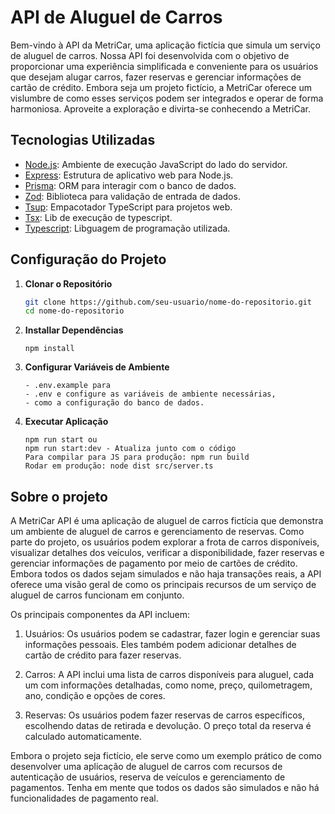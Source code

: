 # API de Aluguel de Carros

Bem-vindo à API da MetriCar, uma aplicação fictícia que simula um serviço de aluguel de carros. Nossa API foi desenvolvida com o objetivo de proporcionar uma experiência simplificada e conveniente para os usuários que desejam alugar carros, fazer reservas e gerenciar informações de cartão de crédito. Embora seja um projeto fictício, a MetriCar oferece um vislumbre de como esses serviços podem ser integrados e operar de forma harmoniosa. Aproveite a exploração e divirta-se conhecendo a MetriCar.

## Tecnologias Utilizadas

- [Node.js](https://nodejs.org/): Ambiente de execução JavaScript do lado do servidor.
- [Express](https://expressjs.com/): Estrutura de aplicativo web para Node.js.
- [Prisma](https://prisma.io/): ORM para interagir com o banco de dados.
- [Zod](https://github.com/colinhacks/zod): Biblioteca para validação de entrada de dados.
- [Tsup](https://github.com/TehShrike/tsup): Empacotador TypeScript para projetos web.
- [Tsx](https://github.com/esbuild-kit/tsx): Lib de execução de typescript.
- [Typescript](https://www.typescriptlang.org/): Libguagem de programação utilizada.

## Configuração do Projeto

1. **Clonar o Repositório**
   ```bash
   git clone https://github.com/seu-usuario/nome-do-repositorio.git
   cd nome-do-repositorio

2. **Installar Dependências**
    ```npm install
    npm install

3. **Configurar Variáveis de Ambiente**
   ```enomeie o arquivo 
   - .env.example para
   - .env e configure as variáveis de ambiente necessárias,
   - como a configuração do banco de dados.

4. **Executar Aplicação**
   ```Como rodar a Aplicação
   npm run start ou
   npm run start:dev - Atualiza junto com o código
   Para compilar para JS para produção: npm run build
   Rodar em produção: node dist src/server.ts
   
## Sobre o projeto

   A MetriCar API é uma aplicação de aluguel de carros fictícia que demonstra um ambiente de aluguel de
   carros e gerenciamento de reservas.
   Como parte do projeto, os usuários podem explorar a frota de carros disponíveis, visualizar detalhes dos 
   veículos, verificar a disponibilidade, fazer reservas e gerenciar informações de pagamento por meio de cartões
   de crédito. Embora todos os dados sejam simulados e não haja transações reais, a API oferece uma visão geral de
   como os principais recursos de um serviço de aluguel de carros funcionam em conjunto.

   Os principais componentes da API incluem:

   1. Usuários: Os usuários podem se cadastrar, fazer login e gerenciar suas informações pessoais.
   Eles também podem adicionar detalhes de cartão de crédito para fazer reservas.

   2. Carros: A API inclui uma lista de carros disponíveis para aluguel,
   cada um com informações detalhadas, como nome, preço, quilometragem,
   ano, condição e opções de cores.

   3. Reservas: Os usuários podem fazer reservas de carros específicos,
   escolhendo datas de retirada e devolução. O preço total da reserva é
   calculado automaticamente.

   Embora o projeto seja fictício, ele serve como um exemplo prático de como desenvolver uma aplicação de
   aluguel de carros com recursos de autenticação de usuários,
   reserva de veículos e gerenciamento de pagamentos. Tenha em mente que todos os
   dados são simulados e não há funcionalidades de pagamento real.
